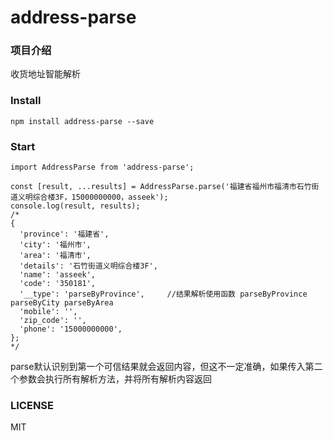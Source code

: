 # address-parse

### 项目介绍
收货地址智能解析

### Install
`npm install address-parse --save`

### Start
````
import AddressParse from 'address-parse';

const [result, ...results] = AddressParse.parse('福建省福州市福清市石竹街道义明综合楼3F，15000000000，asseek');
console.log(result, results);
/* 
{
  'province': '福建省',
  'city': '福州市',
  'area': '福清市',
  'details': '石竹街道义明综合楼3F',
  'name': 'asseek',
  'code': '350181',
  '__type': 'parseByProvince',     //结果解析使用函数 parseByProvince parseByCity parseByArea
  'mobile': '',
  'zip_code': '',
  'phone': '15000000000',
};
*/
````

parse默认识别到第一个可信结果就会返回内容，但这不一定准确，如果传入第二个参数会执行所有解析方法，并将所有解析内容返回


### LICENSE
MIT